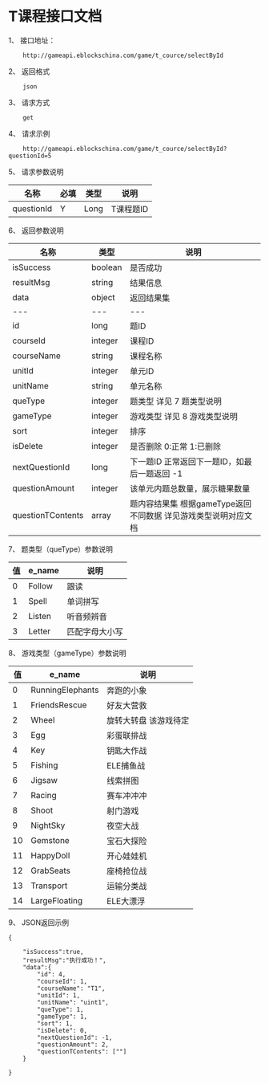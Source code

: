# T课程接口文档
1、 接口地址：

        http://gameapi.eblockschina.com/game/t_cource/selectById
    
2、 返回格式

        json
    
3、 请求方式

        get

4、 请求示例

        http://gameapi.eblockschina.com/game/t_cource/selectById?questionId=5

5、 请求参数说明

|名称  | 必填 | 类型 | 说明 |
| --- | --- | --- | --- |
| questionId | Y | Long | T课程题ID |

6、 返回参数说明

|名称  | 类型 | 说明 |
| --- | --- | --- |
| isSuccess | boolean | 是否成功 |
| resultMsg | string | 结果信息|
| data | object | 返回结果集 |
| --- | --- | --- |
| id | long | 题ID |
| courseId | integer | 课程ID |
| courseName | string | 课程名称 |
| unitId | integer | 单元ID |
| unitName | string | 单元名称 |
| queType | integer | 题类型 详见 7 题类型说明 |
| gameType | integer | 游戏类型 详见 8 游戏类型说明 |
| sort | integer | 排序 |
| isDelete | integer | 是否删除 0:正常 1:已删除 |
| nextQuestionId | long | 下一题ID 正常返回下一题ID，如最后一题返回 -1 |
| questionAmount | integer | 该单元内题总数量，展示糖果数量 |
| questionTContents | array | 题内容结果集 根据gameType返回不同数据 详见游戏类型说明对应文档 |

7、 题类型（queType）参数说明

|值  | e_name | 说明 |
| --- | --- | --- |
| 0 | Follow | 跟读 |
| 1 | Spell | 单词拼写|
| 2 | Listen | 听音频辨音 |
| 3 | Letter | 匹配字母大小写 |

8、 游戏类型（gameType）参数说明

|值  | e_name | 说明 |
| --- | --- | --- |
| 0 | RunningElephants | 奔跑的小象 |
| 1 | FriendsRescue | 好友大营救 |
| 2 | Wheel | 旋转大转盘 该游戏待定 |
| 3 | Egg | 彩蛋联排战 |
| 4 | Key | 钥匙大作战 |
| 5 | Fishing | ELE捕鱼战 |
| 6 | Jigsaw | 线索拼图 |
| 7 | Racing | 赛车冲冲冲 |
| 8 | Shoot | 射门游戏 |
| 9 | NightSky | 夜空大战 |
| 10 | Gemstone | 宝石大探险 |
| 11 | HappyDoll | 开心娃娃机 |
| 12 | GrabSeats | 座椅抢位战 |
| 13 | Transport | 运输分类战 |
| 14 | LargeFloating | ELE大漂浮 |

9、 JSON返回示例
```
{
	
    "isSuccess":true,
	"resultMsg":"执行成功！",
    "data":{
		"id": 4,
        "courseId": 1,
        "courseName": "T1",
        "unitId": 1,
        "unitName": "uint1",
        "queType": 1,
        "gameType": 1,
        "sort": 1,
        "isDelete": 0,
        "nextQuestionId": -1,
		"questionAmount": 2,
        "questionTContents": [""]
	}

}

```
